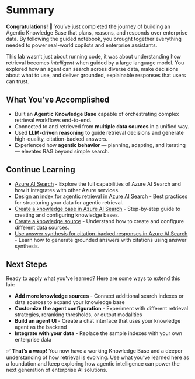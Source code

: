 # Summary

**Congratulations! 🎉** You’ve just completed the journey of building an Agentic Knowledge Base that plans, reasons, and responds over enterprise data. By following the guided notebook, you brought together everything needed to power real-world copilots and enterprise assistants.

This lab wasn’t just about running code, it was about understanding how retrieval becomes *intelligent* when guided by a large language model. You explored how an agent can search across diverse data, make decisions about what to use, and deliver grounded, explainable responses that users can trust.

## What You’ve Accomplished

- Built an **Agentic Knowledge Base** capable of orchestrating complex retrieval workflows end-to-end.  
- Connected to and retrieved from **multiple data sources** in a unified way.  
- Used **LLM-driven reasoning** to guide retrieval decisions and generate high-quality, citation-backed answers.  
- Experienced how **agentic behavior** — planning, adapting, and iterating — elevates RAG beyond simple search.

## Continue Learning

- [Azure AI Search](https://learn.microsoft.com/azure/search/) - Explore the full capabilities of Azure AI Search and how it integrates with other Azure services.
- [Design an index for agentic retrieval in Azure AI Search](https://learn.microsoft.com/en-us/azure/search/search-agentic-retrieval-how-to-index) - Best practices for structuring your data for agentic retrieval.
- [Create a knowledge base in Azure AI Search](https://learn.microsoft.com/en-us/azure/search/search-agentic-retrieval-how-to-create?tabs=rbac%2Cpython-get-agents%2Cpython-create-agent%2Cpython-query-agent%2Cpython-delete-agent) - Step-by-step guide to creating and configuring knowledge bases. 
- [Create a knowledge source](https://learn.microsoft.com/en-us/azure/search/search-knowledge-source-overview) - Understand how to create and configure different data sources.
- [Use answer synthesis for citation-backed responses in Azure AI Search](https://learn.microsoft.com/en-us/azure/search/search-agentic-retrieval-how-to-synthesize) - Learn how to generate grounded answers with citations using answer synthesis.

## Next Steps

Ready to apply what you've learned? Here are some ways to extend this lab:

- **Add more knowledge sources** - Connect additional search indexes or data sources to expand your knowledge base
- **Customize the agent configuration** - Experiment with different retrieval strategies, reranking thresholds, or output modalities
- **Build an agent UI** - Create a chat interface that uses your knowledge agent as the backend
- **Integrate with your data** - Replace the sample indexes with your own enterprise data

✅ **That’s a wrap!** You now have a working Knowledge Base and a deeper understanding of how retrieval is evolving. Use what you’ve learned here as a foundation and keep exploring how agentic intelligence can power the next generation of enterprise AI solutions.
